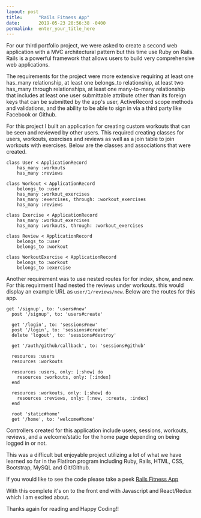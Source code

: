 ```yaml
---
layout: post
title:      "Rails Fitness App"
date:       2019-05-23 20:56:38 -0400
permalink:  enter_your_title_here
---
```



For our third portfolio project, we were asked to create a second web application with a MVC architectural pattern but this time use Ruby on Rails. Rails is a powerful framework that allows users to build very comprehensive web applications. 

The requirements for the project were more extensive requiring at least one has_many relationship, at least one belongs_to relationship, at least two has_many through relationships, at least one many-to-many relationship that includes at least one user submittable attribute other than its foreign keys that can be submitted by the app's user, ActiveRecord scope methods and validations, and the ability to be able to sign in via a third party like Facebook or Github. 

For this project I built an application for creating custom workouts that can be seen and reviewed by other users. This required creating classes for users, workouts, exercises and reviews as well as a join table to join workouts with exercises. Below are the classes and associations that were created. 

```
class User < ApplicationRecord
    has_many :workouts
    has_many :reviews

class Workout < ApplicationRecord
    belongs_to :user
    has_many :workout_exercises
    has_many :exercises, through: :workout_exercises
    has_many :reviews
 
class Exercise < ApplicationRecord
    has_many :workout_exercises
    has_many :workouts, through: :workout_exercises
	
class Review < ApplicationRecord
    belongs_to :user
    belongs_to :workout
	
class WorkoutExercise < ApplicationRecord
    belongs_to :workout 
    belongs_to :exercise 
```
	
Another requirement was to use nested routes for for index, show, and new.  For this requirment I had nested the reviews under workouts. this would display an example URL as `user/1/reviews/new`. Below are the routes for this app.

```
get '/signup', to: 'users#new'
  post '/signup', to: 'users#create'

  get '/login', to: 'sessions#new'
  post '/login', to: 'sessions#create'
  delete 'logout', to: 'sessions#destroy'

  get '/auth/github/callback', to: 'sessions#github'

  resources :users
  resources :workouts

  resources :users, only: [:show] do
    resources :workouts, only: [:index]
  end

  resources :workouts, only: [:show] do 
    resources :reviews, only: [:new, :create, :index]
  end

  root 'static#home'
  get '/home', to: 'welcome#home'
```

Controllers created for this application include users, sessions, workouts, reviews, and a welcome/static for the home page depending on being logged in or not. 

This was a difficult but enjoyable project utilizing a lot of what we have learned so far in the Flatiron program including Ruby, Rails, HTML, CSS, Bootstrap, MySQL and Git/Github.

If you would like to see the code please take a peek [Rails Fitness App](https://github.com/tholmes59/fitness-app)

With this complete it's on to the front end with Javascript and React/Redux which I am excited about.

Thanks again for reading and Happy Coding!!


